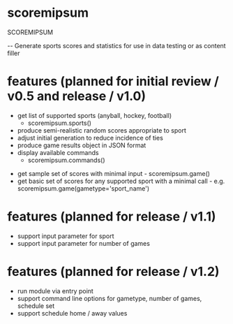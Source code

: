 # scoremipsum
SCOREMIPSUM

-- Generate sports scores and statistics for use in data testing or as content filler

# features (planned for initial review / v0.5 and release / v1.0)
  * get list of supported sports (anyball, hockey, football)
    - scoremipsum.sports()
  * produce semi-realistic random scores appropriate to sport
  * adjust initial generation to reduce incidence of ties
  * produce game results object in JSON format
  * display available commands
    - scoremipsum.commands()
 
- get sample set of scores with minimal input - scoremipsum.game()
- get basic set of scores for any supported sport with a minimal call - e.g. scoremipsum.game(gametype='sport_name')
 
# features (planned for release / v1.1)
- support input parameter for sport
- support input parameter for number of games
 
# features (planned for release / v1.2)
- run module via entry point
- support command line options for gametype, number of games, schedule set
- support schedule home / away values
